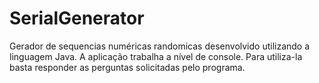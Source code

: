# SerialGenerator
Gerador de sequencias numéricas randomicas desenvolvido utilizando a linguagem Java.
A aplicação trabalha a nível de console.
Para utiliza-la basta responder as perguntas solicitadas pelo programa.
